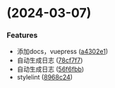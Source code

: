 # [](https://github.com/ghfengye/encode-lint/compare/v0.0.2...v) (2024-03-07)


### Features

* 添加docs，vuepress ([a4302e1](https://github.com/ghfengye/encode-lint/commit/a4302e1c98fd03820f4af77dab216970999d5594))
* 自动生成日志 ([78cf7f7](https://github.com/ghfengye/encode-lint/commit/78cf7f7b9beafb07e615623956ec424c1656ecd2))
* 自动生成日志 ([56f6fbb](https://github.com/ghfengye/encode-lint/commit/56f6fbbca67904b3e6576eece5fcc07ed3335853))
* stylelint ([8968c24](https://github.com/ghfengye/encode-lint/commit/8968c24cc1a5aa347990d0355139908070a6e127))



